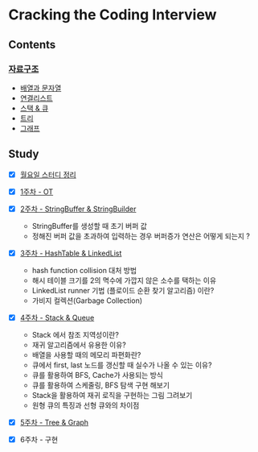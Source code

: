 # Cracking the Coding Interview

## Contents

### [자료구조](https://www.notion.so/seokrae/3ec9f311bd3a4fc883440e7363fa9a2c)

* [배열과 문자열](cci/array_string.md)
* [연결리스트](cci/linked_list.md)
* [스택 & 큐](cci/stack_queue.md)
* [트리](cci/tree.md)
* [그래프](cci/graph.md)

## Study

* [x] [월요일 스터디 정리](https://www.notion.so/seokrae/2020-4db5e56dc5024889a721b4c39760aad5)

* [x] [1주차 - OT](study/20210118.md)

* [x] [2주차 - StringBuffer & StringBuilder](study/20210125.md)
    * StringBuffer를 생성할 때 초기 버퍼 값
    * 정해진 버퍼 값을 초과하여 입력하는 경우 버퍼증가 연산은 어떻게 되는지 ?

* [x] [3주차 - HashTable & LinkedList](study/20210208.md)
    * hash function collision 대처 방법
    * 해시 테이블 크기를 2의 멱수에 가깝지 않은 소수를 택하는 이유
    * LinkedList runner 기법 \(플로이드 순환 찾기 알고리즘\) 이란?
    * 가비지 컬렉션\(Garbage Collection\)

* [x] [4주차 - Stack & Queue](study/20210215.md)
    * Stack 에서 참조 지역성이란?
    * 재귀 알고리즘에서 유용한 이유?
    * 배열을 사용할 때의 메모리 파편화란?
    * 큐에서 first, last 노드를 갱신할 때 실수가 나올 수 있는 이유?
    * 큐를 활용하여 BFS, Cache가 사용되는 방식
    * 큐를 활용하여 스케줄링, BFS 탐색 구현 해보기
    * Stack을 활용하여 재귀 로직을 구현하는 그림 그려보기
    * 원형 큐의 특징과 선형 큐와의 차이점

* [x] [5주차 - Tree & Graph](study/20210222.md)

* [x] 6주차 - 구현
